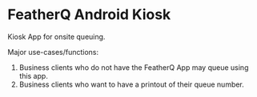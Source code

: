 # FeatherQ Android Kiosk

Kiosk App for onsite queuing.

Major use-cases/functions:

1. Business clients who do not have the FeatherQ App may queue using this app.
2. Business clients who want to have a printout of their queue number.
